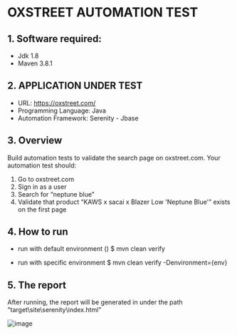 # OXSTREET AUTOMATION TEST

## 1. Software required:
* Jdk 1.8
* Maven 3.8.1

## 2. APPLICATION UNDER TEST 
* URL: https://oxstreet.com/
* Programming Language: Java
* Automation Framework: Serenity - Jbase

## 3. Overview
Build automation tests to validate the search page on oxstreet.com. Your automation test should:
1. Go to oxstreet.com
2. Sign in as a user
3. Search for “neptune blue”
4. Validate that product “KAWS x sacai x Blazer Low 'Neptune Blue'” exists on the first page


##  4. How to run
* run with default environment ()
$ mvn clean verify

* run with specific environment
$ mvn clean verify -Denvironment={env}

## 5. The report
After running, the report will be generated in under the path "target\site\serenity\index.html"

![image](https://user-images.githubusercontent.com/47167767/149675699-bcbe69e9-55e3-498e-81a5-c44a59b3a914.png)

